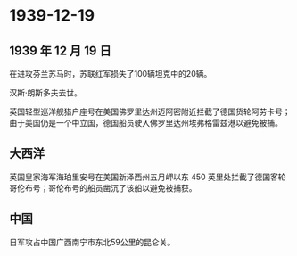 # 1939-12-19

## 1939 年 12 月 19 日

在进攻芬兰苏马时，苏联红军损失了100辆坦克中的20辆。

汉斯·朗斯多夫去世。

英国轻型巡洋舰猎户座号在美国佛罗里达州迈阿密附近拦截了德国货轮阿劳卡号；由于美国仍是一个中立国，德国船员驶入佛罗里达州埃弗格雷兹港以避免被捕。

## 大西洋

英国皇家海军海珀里安号在美国新泽西州五月岬以东 450
英里处拦截了德国客轮哥伦布号；哥伦布号的船员凿沉了该船以避免被捕获。

## 中国

日军攻占中国广西南宁市东北59公里的昆仑关。

